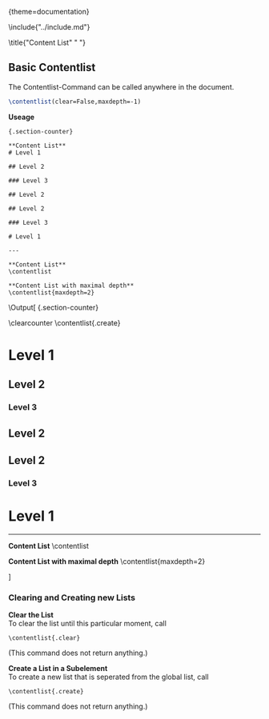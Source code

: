 {theme=documentation}

\include{"../include.md"}

\title{"Content List" " "}



## Basic Contentlist
The Contentlist-Command can be called anywhere in the document.

```latex
\contentlist(clear=False,maxdepth=-1)
```

**Useage**
```
{.section-counter}

**Content List**
# Level 1

## Level 2

### Level 3

## Level 2

## Level 2

### Level 3

# Level 1

---

**Content List**
\contentlist

**Content List with maximal depth**
\contentlist{maxdepth=2}
```
\Output[
{.section-counter}

\clearcounter
\contentlist{.create}

# Level 1

## Level 2

### Level 3

## Level 2

## Level 2

### Level 3

# Level 1

---

**Content List**
\contentlist

**Content List with maximal depth**
\contentlist{maxdepth=2}

]



### Clearing and Creating new Lists

**Clear the List**  
To clear the list until this particular moment, call
```
\contentlist{.clear}
```
(This command does not return anything.)

**Create a List in a Subelement**  
To create a new list that is seperated from the global list, call
```
\contentlist{.create}
```
(This command does not return anything.)



